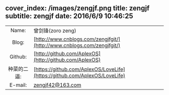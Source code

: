 cover_index: /images/zengjf.png
title: zengjf
subtitle: zengjf
date: 2016/6/9 10:46:25
---

|        |        |
|:-------:|:-------|
| Name:  | 曾剑锋(zoro zeng) |
| Blog:  | [http://www.cnblogs.com/zengjfgit/](http://www.cnblogs.com/zengjfgit/)   |
| Github: | [http://github.com/AplexOS](http://github.com/AplexOS) |
| 种菜的二逼: | [https://github.com/AplexOS/LoveLife](https://github.com/AplexOS/LoveLife) |
| E-mail: | zengjf42@163.com |



